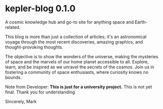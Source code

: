 # kepler-blog 0.1.0
A cosmic knowledge hub and go-to site for anything space and Earth-related.

This blog is more than just a collection of articles; it's an astronomical voyage through the most recent discoveries, amazing graphics, and thought-provoking thoughts.

The objective is to show the wonders of the universe, making the mysteries of space and the marvels of our home planet accessible to all. Explore, learn, and be inspired as we unravel the secrets of the cosmos. Join us in fostering a community of space enthusiasts, where curiosity knows no bounds.

Note from Developer:
**This is just for a university project.**
This is not yet final.
Thank you for understanding

Sincerely,
Mark
